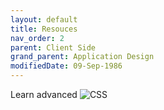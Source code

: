 ```yaml
---
layout: default
title: Resouces
nav_order: 2
parent: Client Side
grand_parent: Application Design
modifiedDate: 09-Sep-1986
---
```


Learn advanced ![CSS](https://coding-artist.teachable.com/p/how-to-make-pure-css-images)
